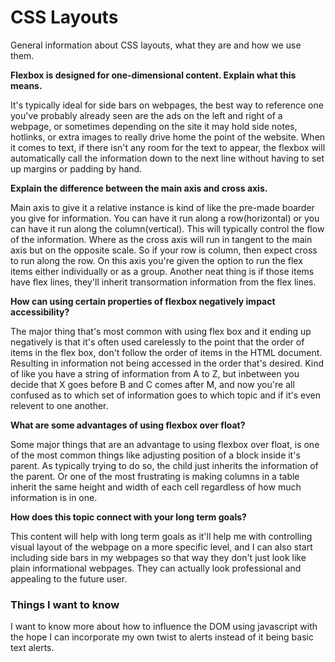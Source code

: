 # CSS Layouts

General information about CSS layouts, what they are and how we use them.

**Flexbox is designed for one-dimensional content. Explain what this means.**

It's typically ideal for side bars on webpages, the best way to reference one you've probably already seen are the ads on the left and right of a webpage, or sometimes depending on the site it may hold side notes, hotlinks, or extra images to really drive home the point of the website. When it comes to text, if there isn't any room for the text to appear, the flexbox will automatically call the information down to the next line without having to set up margins or padding by hand.

**Explain the difference between the main axis and cross axis.**

Main axis to give it a relative instance is kind of like the pre-made boarder you give for information. You can have it run along a row(horizontal) or you can have it run along the column(vertical). This will typically control the flow of the information. Where as the cross axis will run in tangent to the main axis but on the opposite scale. So if your row is column, then expect cross to run along the row. On this axis you're given the option to run the flex items either individually or as a group. Another neat thing is if those items have flex lines, they'll inherit transormation information from the flex lines.

**How can using certain properties of flexbox negatively impact accessibility?**

The major thing that's most common with using flex box and it ending up negatively is that it's often used carelessly to the point that the order of items in the flex box, don't follow the order of items in the HTML document. Resulting in information not being accessed in the order that's desired. Kind of like you have a string of information from A to Z, but inbetween you decide that X goes before B and C comes after M, and now you're all confused as to which set of information goes to which topic and if it's even relevent to one another.

**What are some advantages of using flexbox over float?**

Some major things that are an advantage to using flexbox over float, is one of the most common things like adjusting position of a block inside it's parent. As typically trying to do so, the child just inherits the information of the parent. Or one of the most frustrating is making columns in a table inherit the same height and width of each cell regardless of how much information is in one. 

**How does this topic connect with your long term goals?**

This content will help with long term goals as it'll help me with controlling visual layout of the webpage on a more specific level, and I can also start including side bars in my webpages so that way they don't just look like plain informational webpages. They can actually look professional and appealing to the future user.

### Things I want to know

I want to know more about how to influence the DOM using javascript with the hope I can incorporate my own twist to alerts instead of it being basic text alerts.
